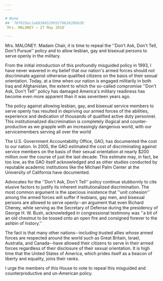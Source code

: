 ```yaml
---
---

# None
## `70f019ac1a60384529952f862628b028`
`Mrs. MALONEY — 27 May 2010`

---
```



Mrs. MALONEY. Madam Chair, it is time to repeal the ''Don't Ask, 
Don't Tell, Don't Pursue'' policy and to allow lesbian, gay and 
bisexual persons to serve openly in the military.

From the initial introduction of this profoundly misguided policy in 
1993, I have never wavered in my belief that our nation's armed forces 
should not discriminate against otherwise qualified citizens on the 
basis of their sexual orientation. Today, at a time when our nation is 
engaged militarily in both Iraq and Afghanistan, the extent to which 
the so-called compromise ''Don't Ask, Don't Tell'' policy has damaged 
America's military readiness has become even more apparent than it was 
seventeen years ago.

The policy against allowing lesbian, gay, and bisexual service 
members to serve openly has resulted in depriving our armed forces of 
the abilities, experience and dedication of thousands of qualified 
active duty personnel. This institutionalized discrimination is 
completely illogical and counter-productive as we grapple with an 
increasingly dangerous world, with our servicemembers serving all over 
the world

The U.S. Government Accountability Office, GAO, has documented the 
cost to our nation. In 2005, the GAO estimated the cost of 
discriminating against service members on the basis of their sexual 
orientation at nearly $200 million over the course of just the last 
decade. This estimate may, in fact, be too low, as the GAO itself 
acknowledged and as other studies conducted by reputable academic 
institutions like the Michael Palm Center at the University of 
California have documented.

Advocates for the ''Don't Ask, Don't Tell'' policy continue 
stubbornly to cite elusive factors to justify its inherent 
institutionalized discrimination. The most common argument is the 
specious insistence that ''unit cohesion'' among the armed forces will 
suffer if lesbians, gay men, and bisexual persons are allowed to serve 
openly--an argument that even Richard Cheney, while serving as the 
Secretary of Defense during the presidency of George H. W. Bush, 
acknowledged in congressional testimony was ''a bit of an old chestnut 
to be tossed onto an open fire and consigned forever to the ashbin of 
history.''

The fact is that many other nations--including trusted allies whose 
armed forces are respected around the world such as Great Britain, 
Israel, Australia, and Canada--have allowed their citizens to serve in 
their armed forces regardless of their disclosure of their sexual 
orientation. It is high time that the United States of America, which 
prides itself as a beacon of liberty and equality, joins their ranks.

I urge the members of this House to vote to repeal this misguided and 
counterproductive and un-American policy.